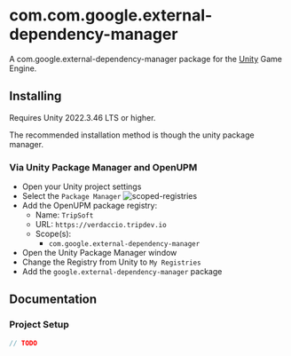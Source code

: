 # com.com.google.external-dependency-manager


A com.google.external-dependency-manager package for the [Unity](https://unity.com/) Game Engine.

## Installing

Requires Unity 2022.3.46 LTS or higher.

The recommended installation method is though the unity package manager.

### Via Unity Package Manager and OpenUPM

- Open your Unity project settings
- Select the `Package Manager`
![scoped-registries](https://europe1.discourse-cdn.com/unity/original/3X/8/6/86d23e43ae16b26badf2072280c9d4cbe03d568e.png)
- Add the OpenUPM package registry:
  - Name: `TripSoft`
  - URL: `https://verdaccio.tripdev.io`
  - Scope(s):
    - `com.google.external-dependency-manager`
- Open the Unity Package Manager window
- Change the Registry from Unity to `My Registries`
- Add the `google.external-dependency-manager` package

## Documentation

### Project Setup

```csharp
// TODO
```
